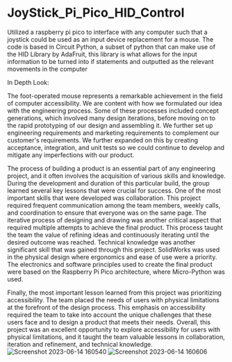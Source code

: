 # JoyStick_Pi_Pico_HID_Control
Utilized a raspberry pi pico to interface with any computer such that a joystick could be used as an input device replacement for a mouse. The code is based in Circuit Python, a subset of python that can make use of the HID Library by AdaFruit, this library is what allows for the input information to be turned into if statements and outputted as the relevant movements in the computer

In Depth Look:


The foot-operated mouse represents a remarkable achievement in the field of computer accessibility. We are content with how we formulated our idea with the engineering process. Some of these processes included concept generations, which involved many design iterations, before moving on to the rapid prototyping of our design and assembling it. We further set up engineering requirements and marketing requirements to complement our customer's requirements. We further expanded on this by creating acceptance, integration, and unit tests so we could continue to develop and mitigate any imperfections with our product. 

The process of building a product is an essential part of any engineering project, and it often involves the acquisition of various skills and knowledge. During the development and duration of this particular build, the group learned several key lessons that were crucial for success. One of the most important skills that were developed was collaboration. This project required frequent communication among the team members, weekly calls, and coordination to ensure that everyone was on the same page. The iterative process of designing and drawing was another critical aspect that required multiple attempts to achieve the final product. This process taught the team the value of refining ideas and continuously iterating until the desired outcome was reached.
Technical knowledge was another significant skill that was gained through this project. SolidWorks was used in the physical design where ergonomics and ease of use were a priority. The electronics and software principles used to create the final product were based on the Raspberry Pi Pico architecture, where Micro-Python was used.
 
Finally, the most important lesson learned from this project was prioritizing accessibility. The team placed the needs of users with physical limitations at the forefront of the design process. This emphasis on accessibility required the team to take into account the unique challenges that these users face and to design a product that meets their needs. Overall, this project was an excellent opportunity to explore accessibility for users with physical limitations, and it taught the team valuable lessons in collaboration, iteration and refinement, and technical knowledge.
![Screenshot 2023-06-14 160540](https://github.com/AmritjotG/JoyStick_Pi_Pico_HID_Control/assets/83626889/d7962931-6faf-4aa7-be34-b6aba67218a8)
![Screenshot 2023-06-14 160606](https://github.com/AmritjotG/JoyStick_Pi_Pico_HID_Control/assets/83626889/37940539-d6be-439f-90e4-15b810f0f143)
